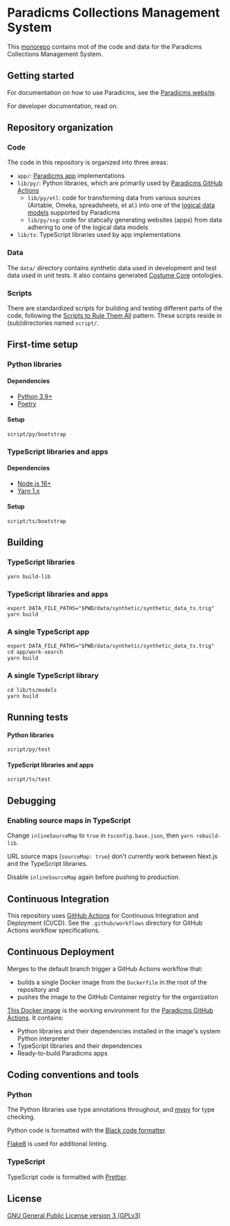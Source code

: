 # Paradicms Collections Management System

This [monorepo](https://en.wikipedia.org/wiki/Monorepo) contains mot of the code and data for the Paradicms Collections Management System.

## Getting started

For documentation on how to use Paradicms, see the [Paradicms website](https://paradicms.github.io/).

For developer documentation, read on.

## Repository organization

### Code

The code in this repository is organized into three areas:

* `app/`: [Paradicms app](https://paradicms.github.io/docs/introduction/apps) implementations
* `lib/py/`: Python libraries, which are primarily used by [Paradicms GitHub Actions](https://paradicms.github.io/docs/reference/github-actions)
  * `lib/py/etl`: code for transforming data from various sources (Airtable, Omeka, spreadsheets, et al.) into one of the [logical data models](https://paradicms.github.io/docs/reference/logical-data-models/) supported by Paradicms
  * `lib/py/ssg`: code for statically generating websites (apps) from data adhering to one of the logical data models
* `lib/ts`: TypeScript libraries used by app implementations

### Data

The `data/` directory contains synthetic data used in development and test data used in unit tests. It also contains generated [Costume Core](http://www.ardenkirkland.com/costumecore/) ontologies.

### Scripts

There are standardized scripts for building and testing different parts of the code, following the [Scripts to Rule Them All](https://github.com/github/scripts-to-rule-them-all) pattern. These scripts reside in (sub)directories named `script/`.


## First-time setup

### Python libraries

#### Dependencies

* [Python 3.9+](https://www.python.org/)
* [Poetry](https://python-poetry.org/)


#### Setup

```
script/py/bootstrap
```


### TypeScript libraries and apps

#### Dependencies

* [Node.js 16+](https://nodejs.org/en)
* [Yarn 1.x](https://classic.yarnpkg.com/lang/en/)

#### Setup

```
script/ts/bootstrap
```


## Building

### TypeScript libraries

```
yarn build-lib
```

### TypeScript libraries and apps

```
export DATA_FILE_PATHS="$PWD/data/synthetic/synthetic_data_ts.trig"
yarn build
```

### A single TypeScript app

```
export DATA_FILE_PATHS="$PWD/data/synthetic/synthetic_data_ts.trig"
cd app/work-search
yarn build
```

### A single TypeScript library

```
cd lib/ts/models
yarn build
```


## Running tests

#### Python libraries

```
script/py/test
```

#### TypeScript libraries and apps

```
script/ts/test
```


## Debugging

### Enabling source maps in TypeScript

Change `inlineSourceMap` to `true` in `tsconfig.base.json`, then `yarn rebuild-lib`.

URL source maps (`sourceMap: true`) don't currently work between Next.js and the TypeScript libraries.

Disable `inlineSourceMap` again before pushing to production.


## Continuous Integration

This repository uses [GitHub Actions](https://github.com/features/actions) for Continuous Integration and Deployment (CI/CD). See the `.github/workflows` directory for GitHub Actions workflow specifications.


## Continuous Deployment

Merges to the default branch trigger a GitHub Actions workflow that:

* builds a single Docker image from the `Dockerfile` in the root of the repository and
* pushes the image to the GitHub Container registry for the organization

[This Docker image](https://github.com/paradicms/paradicms/pkgs/container/paradicms) is the working environment for the [Paradicms GitHub Actions](https://paradicms.github.io/docs/reference/github-actions). It contains:
* Python libraries and their dependencies installed in the image's system Python interpreter
* TypeScript libraries and their dependencies
* Ready-to-build Paradicms apps


## Coding conventions and tools

### Python

The Python libraries use type annotations throughout, and [mypy](https://www.mypy-lang.org/) for type checking.

Python code is formatted with the [Black code formatter](https://black.readthedocs.io/en/stable/).

[Flake8](https://flake8.pycqa.org/en/latest/) is used for additional linting.

### TypeScript

TypeScript code is formatted with [Prettier](https://prettier.io/).


## License

[GNU General Public License version 3 (GPLv3)](https://www.gnu.org/licenses/gpl-3.0.en.html)